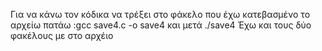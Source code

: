 Για να κάνω τον κόδικα να τρέξει στο φάκελο που έχω κατεβασμένο το αρχείω πατάω :gcc save4.c -o save4 και μετά ./save4
Έχω και τους δύο φακέλους με στο αρχέιο 

